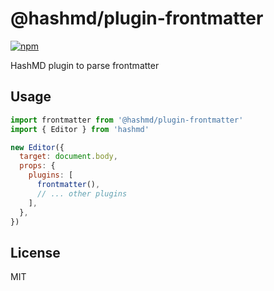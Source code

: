 # @hashmd/plugin-frontmatter

[![npm](https://img.shields.io/npm/v/@hashmd/plugin-frontmatter.svg)](https://npm.im/@hashmd/plugin-frontmatter)

HashMD plugin to parse frontmatter

## Usage

```js
import frontmatter from '@hashmd/plugin-frontmatter'
import { Editor } from 'hashmd'

new Editor({
  target: document.body,
  props: {
    plugins: [
      frontmatter(),
      // ... other plugins
    ],
  },
})
```

## License

MIT
